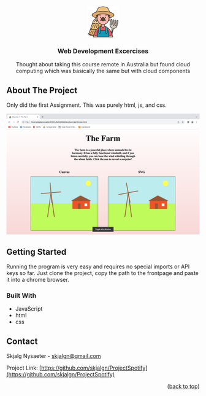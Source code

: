 

<a name="readme-top"></a>

<!-- PROJECT LOGO -->
<br />
<div align="center">
  <a>
    <img src="Exercise1/images/farmer.png" alt="Logo" height="80">
  </a>

  <h3 align="center"> Web Development Excercises</h3>

  <p align="center">
    Thought about taking this course remote in Australia but found cloud computing which was basically the same but with cloud components 
  </p>
</div>


<!-- ABOUT THE PROJECT -->
## About The Project

Only did the first Assignment. This was purely html, js, and css.

  <a>
    <img src="Exercise1/images/screen.png" alt="frontpage">
  </a>

<!-- GETTING STARTED -->
## Getting Started

Running the program is very easy and requires no special imports or API keys so far. Just clone the project, copy the path to the frontpage and paste it into a chrome browser.

### Built With

* JavaScript
* html
* css

<!-- CONTACT -->
## Contact

Skjalg Nysaeter - skjalgn@gmail.com

Project Link: [https://github.com/skjalgn/ProjectSpotify](https://github.com/skjalgn/ProjectSpotify)

<p align="right">(<a href="#readme-top">back to top</a>)</p>
